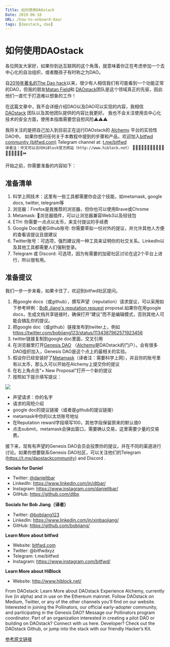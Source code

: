 ```yaml
---
Title: 如何使用DAOstack
Date: 2019-06-18
URL: /how-to-onboard-dao/
tags: [daostack, dao]
---
```


# 如何使用DAOstack
各位网友大家好，如果你到达互联网的这个角落，就意味着你正在考虑参加一个去中心化的自治组织，或者酷孩子有时称之为DAO。

自[2016年著名的The Dao hack](https://docs.google.com/document/d/1N34J5EoSBd2m9DZ33Ypj3NHLTW3FT-jGryNwg28MCmw/edit?usp=sharing)以来，很少有人相信我们有可能看到一个功能正常的DAO，但我的朋友[Matan Field](https://medium.com/@matanfield)和 [DAOstack](https://medium.com/@daostack)团队是这个领域真正的先驱，因此他们一直忙于打造难以想象的工作！

在这篇文章中，我不会详细介绍DAO以及DAO可以实现的内容，我相信 [DAOstack](https://medium.com/@daostack) 团队以及其他团队提供的内容比我更好。 我也不会关注使用去中心化技术的安全方面，使用本指南需要您自担风险⚠️⚠️⚠️

我将关注的是把自己加入到目前正在运行DAOstack的 [Alchemy](https://alchemy.daostack.io/) 平台的实验性DAO中。
如果你想问任何关于本教程中提到的步骤和产品，欢迎加入[bitfwd community (bitfwd.com)](https://bitfwd.com) Telegram channel at: [t.me/bitfwd](http://t.me/bitfwd)  
`译者注：中文可以访问HiBlock官方网站（http://www.hiblock.net）`
👩🏼‍🎤👨🏾‍💻👧🏻👩🏼‍🏫🧕🏻🧔🏻🐨🌈⏩

开始之前，你需要准备的内容如下：

## 准备清单

1.	科学上网技术：这里有一些工具都需要你会这个技能，如metamask, google docs, twitter, telegram等
2.	浏览器：Firefox是我推荐的浏览器，但你也可以使用Brave或Chrome
3.	Metamask: 🦊浏览器插件，可以让浏览器兼容Web3以及轻钱包
4.	ETH: 你需要一点点以太币，来支付提议的手续费
5.	Google Doc或者Github账号: 你需要草拟一份对外的提议，并允许其他人方便的查看该提议且提建议
6.	Twitter账号：可选项，强烈建议用一种工具来证明你的社交关系。LinkedIn以及其他工具都需要人们强制登录。
7.	Telegram 或 Discord: 可选项，因为有需要的加密社区讨论在这2个平台上进行，所以很有用。

## 准备提议
我们一步一步来看，如果卡住了，欢迎到bitfwd社区提问。
1. 用google docs（或github），撰写声望（reputation）请求提议，可以采用如下参考样例：[BoB Jiang's reputation request](https://docs.google.com/document/d/1N34J5EoSBd2m9DZ33Ypj3NHLTW3FT-jGryNwg28MCmw/edit?usp=sharing) proposal.如果你在用google docs，生成文档共享链接时，确保打开“建议”而不是编辑模式，否则其他人可能会搞乱你的提议。
2.	把google doc（或github）链接发布到twiiter上，例如 https://twitter.com/bobjiang123/status/1134387962571923456  
3.	twitter链接复制到google doc里面，交叉引用
4.	在浏览器里打开[Genesis DAO](https://alchemy.daostack.io/dao/0x294f999356ed03347c7a23bcbcf8d33fa41dc830) （[Alchemy](https://alchemy.daostack.io/)是DAOstack的门户）。会有很多DAO组织加入，Genesis DAO是这个点上的最相关的实验。
5.	假设你已经安装好了[Metamask](http://metamask.io/)（译者注：需要科学上网），并且你的账号里有以太币，那么久可以开始在Alchemy上提交你的提议
6.	在右上角点击“+ New Proposal”打开一个新的提议
7.	按照如下提示填写提议：

![](/images/daostack.png)

- 声望请求：你的名字
- 请求的简短介绍
- google doc的提议链接（或者是github的提议链接）
- metamask中你的以太坊账号地址
- 在Reputation reward字段填写100，其他字段保留原来的默认值0
- 点击submit，metamask会弹出窗口，需要确认交易，这里需要少量的交易费。

接下来，现有有声望的Genesis DAO会员会投票你的提议，并在不同的渠道进行讨论。如果你想要联系Genesis DAO社区，可以关注他们的Telegram (https://t.me/daostackcommunity) and Discord .

**Socials for Daniel**
- Twitter: [@danieltbar](http://twitter.com/danieltbar)
- LinkedIn: https://www.linkedin.com/in/dtbar/
- Instagram: https://www.instagram.com/danieltbar/
- GitHub: https://github.com/dtbx

**Socials for Bob Jiang（译者）**
- Twitter: [@bobjiang123](http://twitter.com/bobjiang123) 
- LinkedIn:  https://www.linkedin.com/in/xinbaojiang/
- GitHub: https://github.com/bobjiang/  

**Learn More about bitfwd**
- Website: [bitfwd.com](https://bitfwd.com)
- Twitter: @bitfwdxyz
- Telegram: t.me/bitfwd
- Instagram: https://www.instagram.com/bitfwd/

**Learn More about HiBlock**
- Website: http://www.hiblock.net/ 

From DAOstack:
Learn More about DAOstack
Experience Alchemy, currently live (in alpha) and in use on the Ethereum mainnet.
Follow DAOstack on Medium, Twitter, or any of the other channels you’ll find on our website.
Interested in joining the Pollinators, our official early-adopter community, and participating in the Genesis DAO? Message our Pollinators program coordinator.
Part of an organization interested in creating a pilot DAO or building on DAOstack? Connect with us here.
Developer? Check out the DAOstack Github, or jump into the stack with our friendly Hacker’s Kit.

[参考原文链接](https://medium.com/bitfwd/how-to-onboard-yourself-to-a-dao-5bc4859d7768)